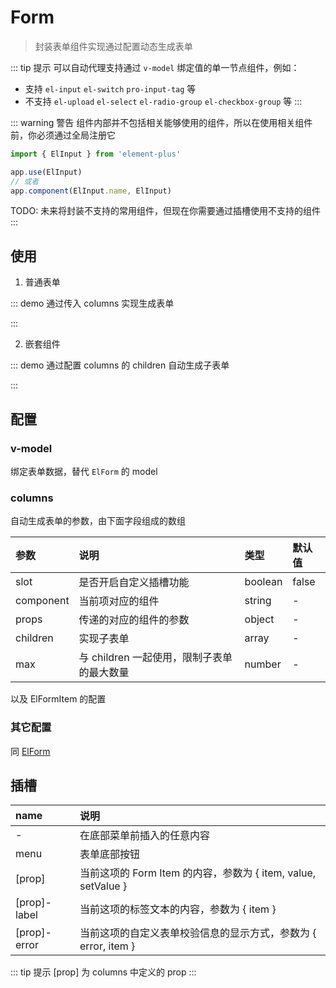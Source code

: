 # Form

> 封装表单组件实现通过配置动态生成表单

::: tip 提示
可以自动代理支持通过 `v-model` 绑定值的单一节点组件，例如：

- 支持 `el-input` `el-switch` `pro-input-tag` 等
- 不支持 `el-upload` `el-select` `el-radio-group` `el-checkbox-group` 等
  :::

::: warning 警告
组件内部并不包括相关能够使用的组件，所以在使用相关组件前，你必须通过全局注册它

```js
import { ElInput } from 'element-plus'

app.use(ElInput)
// 或者
app.component(ElInput.name, ElInput)
```

TODO: 未来将封装不支持的常用组件，但现在你需要通过插槽使用不支持的组件
:::

## 使用

1. 普通表单

::: demo 通过传入 columns 实现生成表单

<template>
  <pro-form
    v-model="form"
    :columns="columns"
    label-width="120px"
  >
    <template #date-label>
      <i class="el-icon-time" />
      <span>Date</span>
    </template>
    <template #date="{ item, value, setValue }">
      <span>{{ item }} - {{ value }} - {{ setValue }}</span>
    </template>
    <template #menu>
      <el-button type="primary">
        Submit
      </el-button>
      <el-button>Cancel</el-button>
    </template>
  </pro-form>
</template>

<script>
export default {
  data() {
    return {
      form: {
        date: 'date'
      },
      columns: [
        {
          label: 'Date',
          prop: 'date',
          component: 'el-input',
          slot: true,
        },
        {
          label: 'Name',
          prop: 'name',
          component: 'el-input',
          props: {
            clearable: true,
            placeholder: 'placeholder',
          },
        },
        {
          label: 'Address',
          prop: 'address',
          component: 'pro-input-tag',
        },
      ]
    }
  }
}
</script>

:::

2. 嵌套组件

::: demo 通过配置 columns 的 children 自动生成子表单

<template>
  <pro-form
    v-model="form1"
    :columns="columns1"
    label-width="120px"
  >
    <template #address="{ value, setValue }">
      <pro-input-tag
        :model-value="value"
        @update:modelValue="setValue"
      />
    </template>
    <template #menu>
      <el-button type="primary">
        Submit
      </el-button>
      <el-button>Cancel</el-button>
    </template>
  </pro-form>
</template>

<script setup>
import { ref } from 'vue'

const form1 = ref({})
const columns1 = [
  {
    label: 'Date',
    prop: 'date',
    component: 'el-input',
  },
  {
    label: 'User',
    prop: 'user',
    max: 3,
    children: [
      {
        label: 'Name',
        prop: 'name',
        component: 'el-input',
      },
      {
        label: 'Address',
        prop: 'address',
        component: 'el-input',
        slot: true,
      },
    ],
  },
]
</script>

:::

## 配置

### v-model

绑定表单数据，替代 `ElForm` 的 model

### columns

自动生成表单的参数，由下面字段组成的数组

| 参数      | 说明                                       | 类型    | 默认值 |
| :-------- | :----------------------------------------- | :------ | :----- |
| slot      | 是否开启自定义插槽功能                     | boolean | false  |
| component | 当前项对应的组件                           | string  | -      |
| props     | 传递的对应的组件的参数                     | object  | -      |
| children  | 实现子表单                                 | array   | -      |
| max       | 与 children 一起使用，限制子表单的最大数量 | number  | -      |

以及 ElFormItem 的配置

### 其它配置

同 [ElForm](https://element-plus.gitee.io/#/zh-CN/component/form)

## 插槽

| name         | 说明                                                           |
| :----------- | :------------------------------------------------------------- |
| -            | 在底部菜单前插入的任意内容                                     |
| menu         | 表单底部按钮                                                   |
| [prop]       | 当前这项的 Form Item 的内容，参数为 { item, value, setValue }  |
| [prop]-label | 当前这项的标签文本的内容，参数为 { item }                      |
| [prop]-error | 当前这项的自定义表单校验信息的显示方式，参数为 { error, item } |

::: tip 提示
[prop] 为 columns 中定义的 prop
:::
